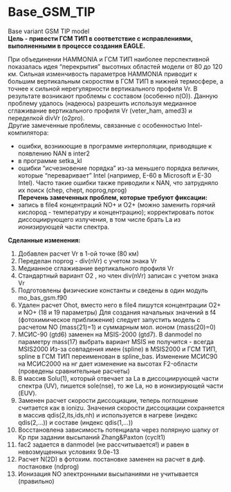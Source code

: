 # Base_GSM_TIP
Base variant GSM TIP model  
__Цель - привести ГСМ ТИП в соответствие с исправлениями, выполненными в процессе создания EAGLE.__

При объединении HAMMONIA и ГСМ ТИП наиболее перспективной показалась идея “перекрытия” высотных областей модели от 80 до 120 км. Сильная изменчивость параметров HAMMONIA приводит к большим вертикальным скоростям в ГСМ ТИП в нижней термосфере, а точнее к сильной нерегулярности вертикального профиля Vr. В результате возникают проблемы с составом (особенно n(O)). Данную проблему удалось (надеюсь) разрешить используя медианное сглаживание вертикального профиля  Vr (veter_ham, amed3) и переделкой divVr (o2pro).  
Другие замеченные проблемы, связанные с особенностью Intel-компилятора:
- ошибки, возникющие в программе интерполяции, приводящие к появлению NAN в inter2 
- в программе setka_kl
- ошибки “исчезновение порядка” из-за меньшего порядка величин, которые “переваривает” Intel (например, E-60 в Microsoft и E-30 Intel). Часто такие ошибки также приводили к NAN, что затрудняло их поиск (chep, chept, noprog,nprog)  
__Перечень замеченных проблем, которые требуют фиксации:__
- запись в file4 концентраций NO+ и O2+ (можно заменить горячий кислород - температуру и концентрацию);
корректировать поток диссоциирующего излучения, в том числе брать La из ионизирующей части спектра. 

__Сделанные изменения:__
1. Добавлен расчет Vr в 1-ой точке (80 км)
2. Переделан noprog - div(nVr) с учетом знака Vr
3. Медианное сглаживание вертикального профиля Vr
4. Стандартный вариант О2 , но член div(nVr) записан с учетом знака Vr
5. Подготовлены физические константы и сведены в один модуль mo_bas_gsm.f90
6. Удален расчет Ohot, вместо него в file4 пишутся концентрации O2+ и NO+ (18 и 19 параметры)
Для создания начальных значений в f4 (фотохимическое приближение) следует запустить модель с
расчетом NO (mass(21)=1) и суммарным мол. ионом (mass(20)=0)
7. МСИС-90 (gtd6) заменен на MSIS-2000 (gtd7). В danmodel по параметру mass(17) выбрать вариант MSIS не получится - всегда MSIS2000
Из-за совпадения имен (spline) в MSIS2000 и ГСМ ТИП, spline в ГСМ ТИП переименован в spline_bas. Изменение МСИС90 на МСИС2000 на нг дает изменение на высотах F2-области (проведены сравнительные расчеты) 
8. В массив Solu(1), который отвечает за La в диссоциирующей части спектра (UV), пишется sole(nse), то же La, но в ионизирующей части (EUV).  
9. Заменен расчет скорости диссоциации, теперь поглощение считается как в ionizu. Значения скорости диссоциации сохраняется 
в массив qdis(2,its,ids,nh) и используется в нагреве (индекс qdis(2,...)) и составе (индекс qdis(1,...))
10. Восстановлена зависимость потенциала через полярную шапку от Кр при задании высыпаний Zhang&Paxton (cyclt1)
11. fac2 задается в danmodel (не рассчитывается!) и равен в невозмущенных условиях 9.0e-13
12. Расчет N(2D) в фотохим. постановке заменен на расчет в диф. постановке (ndprog)
13. Ионизация NO электронными высыпаниями не учитывается (правильно)

